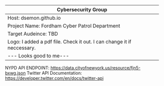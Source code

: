 |Cybersecurity Group|
|-------------------|
|Host: dsemon.github.io|
|Project Name: Fordham Cyber Patrol Department|
|Target Audeince: TBD|
|Logo: I added a pdf file. Check it out. I can change it if neccessary.|
|--- Looks good to me---|


NYPD API ENDPOINT: https://data.cityofnewyork.us/resource/fjn5-bxwg.json
Twitter API Documentation: https://developer.twitter.com/en/docs/twitter-api
